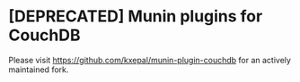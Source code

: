 # [DEPRECATED] Munin plugins for CouchDB

Please visit https://github.com/kxepal/munin-plugin-couchdb for an actively
maintained fork.

